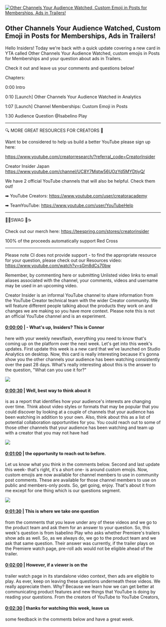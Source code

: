 [![Other Channels Your Audience Watched, Custom Emoji in Posts for Memberships, Ads in Trailers!](https://i.ytimg.com/vi/5X_ck6BiAwg/maxresdefault.jpg)](https://www.youtube.com/watch?v=5X_ck6BiAwg)

## Other Channels Your Audience Watched, Custom Emoji in Posts for Memberships, Ads in Trailers!

Hello Insiders! Today we're back with a quick update covering a new card in YTA called Other Channels Your Audience Watched, custom emojis in Posts for Memberships and your question about ads in Trailers.



Check it out and leave us your comments and questions below!



Chapters:



0:00 Intro

0:10 [Launch] Other Channels Your Audience Watched in Analytics

1:07 [Launch] Channel Memberships: Custom Emoji in Posts

1:30 Audience Question @Isabelino Play 



-------------------------------------------



🔍 MORE GREAT RESOURCES FOR CREATORS 🔎



Want to be considered to help us build a better YouTube please sign up here: 

https://www.youtube.com/creatorresearch/?referral_code=CreatorInsider



Creator Insider Japan https://www.youtube.com/channel/UC8Y7Mqtw56UOzYd5MYDtiyQ/



We have 2 official YouTube channels that will also be helpful. Check them out! 



➡ YouTube Creators: https://www.youtube.com/user/creatoracademy



➡ TeamYouTube: https://www.youtube.com/user/YouTubeHelp



-------------------------------------------



👕👚SWAG 🎽☕



Check out our merch here: https://teespring.com/stores/creatorinsider



100% of the proceeds automatically support Red Cross



-------------------------------------------

Please note CI does not provide support - to find the appropriate resource for your question, please check out our Resources video: https://www.youtube.com/watch?v=sGm8dCs70bw



Remember, by commenting here or submitting Unlisted video links to email aliases associated with the channel, your comments, videos and username may be used in an upcoming video.



Creator Insider is an informal YouTube channel to share information from the YouTube Creator technical team with the wider Creator community. We will feature different people talking about the products they work on and changes we are making so you have more context. Please note this is not an official YouTube channel and is an experiment.



#### [0:00:00](https://www.youtube.com/watch?v=5X_ck6BiAwg&t=0) |  - What's up, Insiders? This is Connor

here with your weekly newsflash, everything you need to know that's coming up on the platform over the next week. Let's get into this week's updates. First update this week is a new card that we've launched on Studio Analytics on desktop. Now, this card is really interesting because it's gonna show you the other channels your audience has been watching consistently over the past 28 days. What's really interesting about this is the answer to the question, "What can you use it for?"  

![](https://i.ytimg.com/vi/5X_ck6BiAwg/maxres1.jpg)



#### [0:00:30](https://www.youtube.com/watch?v=5X_ck6BiAwg&t=30) |  Well, best way to think about it

is as a report that identifies how your audience's interests are changing over time. Think about video styles or formats that may be popular that you could discover by looking at a couple of channels that your audience has been watching in addition to your own. Also, think about this as a list of potential collaboration opportunities for you. You could reach out to some of those other channels that your audience has been watching and team up with a creator that you may not have had  

![](https://i.ytimg.com/vi/5X_ck6BiAwg/maxres2.jpg)



#### [0:01:00](https://www.youtube.com/watch?v=5X_ck6BiAwg&t=60) |  the opportunity to reach out to before.

Let us know what you think in the comments below. Second and last update this week- that's right, it's a short one- is around custom emojis. Now, custom emojis are now available for channel members to use in community post comments. These are available for those channel members to use on public and members-only posts. So, get going, enjoy. That's about it from me except for one thing which is our questions segment.  

![](https://i.ytimg.com/vi/5X_ck6BiAwg/maxres3.jpg)



#### [0:01:30](https://www.youtube.com/watch?v=5X_ck6BiAwg&t=90) |  This is where we take one question

from the comments that you leave under any of these videos and we go to the product team and ask them for an answer to your question. So, this week's question is from Isabelino Play who asks whether Premiere's trailers show ads as well. So, as we always do, we go to the product team and we ask that same question. Their answer was currently, if the trailer plays on the Premiere watch page, pre-roll ads would not be eligible ahead of the trailer.  

#### [0:02:00](https://www.youtube.com/watch?v=5X_ck6BiAwg&t=120) |  However, if a viewer is on the

trailer watch page in its standalone video context, then ads are eligible to play. As ever, keep on leaving these questions underneath these videos. We really appreciate them. Why? Because we learn how we can get better at communicating product features and new things that YouTube is doing by reading your questions. From the creators of YouTube to YouTube Creators,  

#### [0:02:30](https://www.youtube.com/watch?v=5X_ck6BiAwg&t=150) |  thanks for watching this week, leave us

some feedback in the comments below and have a great week.  